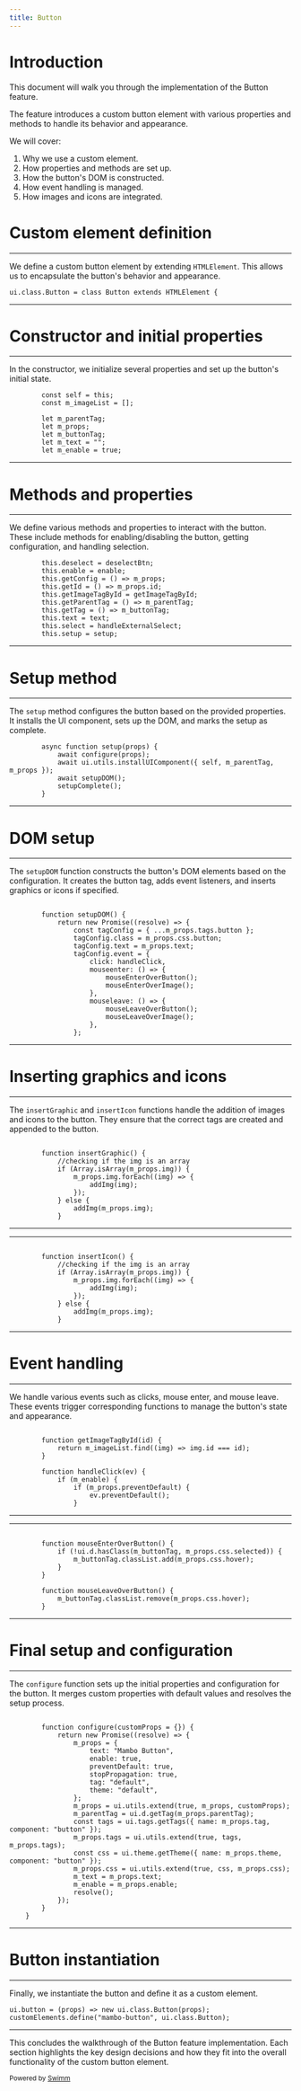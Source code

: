```yaml
---
title: Button
---
```

# Introduction

This document will walk you through the implementation of the Button feature.

The feature introduces a custom button element with various properties and methods to handle its behavior and appearance.

We will cover:

1. Why we use a custom element.
2. How properties and methods are set up.
3. How the button's DOM is constructed.
4. How event handling is managed.
5. How images and icons are integrated.

# Custom element definition

<SwmSnippet path="/3dprojects/src/components/mambo-js/Button.js" line="1">

---

We define a custom button element by extending <SwmToken path="/3dprojects/src/components/mambo-js/Button.js" pos="1:14:14" line-data="ui.class.Button = class Button extends HTMLElement {">`HTMLElement`</SwmToken>. This allows us to encapsulate the button's behavior and appearance.

```
ui.class.Button = class Button extends HTMLElement {
```

---

</SwmSnippet>

# Constructor and initial properties

<SwmSnippet path="/3dprojects/src/components/mambo-js/Button.js" line="4">

---

In the constructor, we initialize several properties and set up the button's initial state.

```
		const self = this;
		const m_imageList = [];

		let m_parentTag;
		let m_props;
		let m_buttonTag;
		let m_text = "";
		let m_enable = true;

```

---

</SwmSnippet>

# Methods and properties

<SwmSnippet path="/3dprojects/src/components/mambo-js/Button.js" line="13">

---

We define various methods and properties to interact with the button. These include methods for enabling/disabling the button, getting configuration, and handling selection.

```
		this.deselect = deselectBtn;
		this.enable = enable;
		this.getConfig = () => m_props;
		this.getId = () => m_props.id;
		this.getImageTagById = getImageTagById;
		this.getParentTag = () => m_parentTag;
		this.getTag = () => m_buttonTag;
		this.text = text;
		this.select = handleExternalSelect;
		this.setup = setup;

```

---

</SwmSnippet>

# Setup method

<SwmSnippet path="/3dprojects/src/components/mambo-js/Button.js" line="28">

---

The <SwmToken path="/3dprojects/src/components/mambo-js/Button.js" pos="28:5:5" line-data="		async function setup(props) {">`setup`</SwmToken> method configures the button based on the provided properties. It installs the UI component, sets up the DOM, and marks the setup as complete.

```
		async function setup(props) {
			await configure(props);
			await ui.utils.installUIComponent({ self, m_parentTag, m_props });
			await setupDOM();
			setupComplete();
		}
```

---

</SwmSnippet>

# DOM setup

<SwmSnippet path="/3dprojects/src/components/mambo-js/Button.js" line="34">

---

The <SwmToken path="/3dprojects/src/components/mambo-js/Button.js" pos="31:3:3" line-data="			await setupDOM();">`setupDOM`</SwmToken> function constructs the button's DOM elements based on the configuration. It creates the button tag, adds event listeners, and inserts graphics or icons if specified.

```

		function setupDOM() {
			return new Promise((resolve) => {
				const tagConfig = { ...m_props.tags.button };
				tagConfig.class = m_props.css.button;
				tagConfig.text = m_props.text;
				tagConfig.event = {
					click: handleClick,
					mouseenter: () => {
						mouseEnterOverButton();
						mouseEnterOverImage();
					},
					mouseleave: () => {
						mouseLeaveOverButton();
						mouseLeaveOverImage();
					},
				};
```

---

</SwmSnippet>

# Inserting graphics and icons

<SwmSnippet path="/3dprojects/src/components/mambo-js/Button.js" line="68">

---

The <SwmToken path="/3dprojects/src/components/mambo-js/Button.js" pos="55:1:1" line-data="					insertGraphic();">`insertGraphic`</SwmToken> and <SwmToken path="/3dprojects/src/components/mambo-js/Button.js" pos="59:1:1" line-data="					insertIcon();">`insertIcon`</SwmToken> functions handle the addition of images and icons to the button. They ensure that the correct tags are created and appended to the button.

```

		function insertGraphic() {
			//checking if the img is an array
			if (Array.isArray(m_props.img)) {
				m_props.img.forEach((img) => {
					addImg(img);
				});
			} else {
				addImg(m_props.img);
			}
```

---

</SwmSnippet>

<SwmSnippet path="/3dprojects/src/components/mambo-js/Button.js" line="91">

---

```

		function insertIcon() {
			//checking if the img is an array
			if (Array.isArray(m_props.img)) {
				m_props.img.forEach((img) => {
					addImg(img);
				});
			} else {
				addImg(m_props.img);
			}
```

---

</SwmSnippet>

# Event handling

<SwmSnippet path="/3dprojects/src/components/mambo-js/Button.js" line="114">

---

We handle various events such as clicks, mouse enter, and mouse leave. These events trigger corresponding functions to manage the button's state and appearance.

```

		function getImageTagById(id) {
			return m_imageList.find((img) => img.id === id);
		}

		function handleClick(ev) {
			if (m_enable) {
				if (m_props.preventDefault) {
					ev.preventDefault();
				}
```

---

</SwmSnippet>

<SwmSnippet path="/3dprojects/src/components/mambo-js/Button.js" line="170">

---

```

		function mouseEnterOverButton() {
			if (!ui.d.hasClass(m_buttonTag, m_props.css.selected)) {
				m_buttonTag.classList.add(m_props.css.hover);
			}
		}

		function mouseLeaveOverButton() {
			m_buttonTag.classList.remove(m_props.css.hover);
		}
```

---

</SwmSnippet>

# Final setup and configuration

<SwmSnippet path="/3dprojects/src/components/mambo-js/Button.js" line="226">

---

The <SwmToken path="/3dprojects/src/components/mambo-js/Button.js" pos="29:3:3" line-data="			await configure(props);">`configure`</SwmToken> function sets up the initial properties and configuration for the button. It merges custom properties with default values and resolves the setup process.

```

		function configure(customProps = {}) {
			return new Promise((resolve) => {
				m_props = {
					text: "Mambo Button",
					enable: true,
					preventDefault: true,
					stopPropagation: true,
					tag: "default",
					theme: "default",
				};
				m_props = ui.utils.extend(true, m_props, customProps);
				m_parentTag = ui.d.getTag(m_props.parentTag);
				const tags = ui.tags.getTags({ name: m_props.tag, component: "button" });
				m_props.tags = ui.utils.extend(true, tags, m_props.tags);
				const css = ui.theme.getTheme({ name: m_props.theme, component: "button" });
				m_props.css = ui.utils.extend(true, css, m_props.css);
				m_text = m_props.text;
				m_enable = m_props.enable;
				resolve();
			});
		}
	}
```

---

</SwmSnippet>

# Button instantiation

<SwmSnippet path="/3dprojects/src/components/mambo-js/Button.js" line="251">

---

Finally, we instantiate the button and define it as a custom element.

```
ui.button = (props) => new ui.class.Button(props);
customElements.define("mambo-button", ui.class.Button);

```

---

</SwmSnippet>

This concludes the walkthrough of the Button feature implementation. Each section highlights the key design decisions and how they fit into the overall functionality of the custom button element.

<SwmMeta version="3.0.0" repo-id="Z2l0aHViJTNBJTNBM2QtcHJvamVjdHMlM0ElM0FFdmVyanIxOA==" repo-name="3d-projects"><sup>Powered by [Swimm](https://app.swimm.io/)</sup></SwmMeta>
